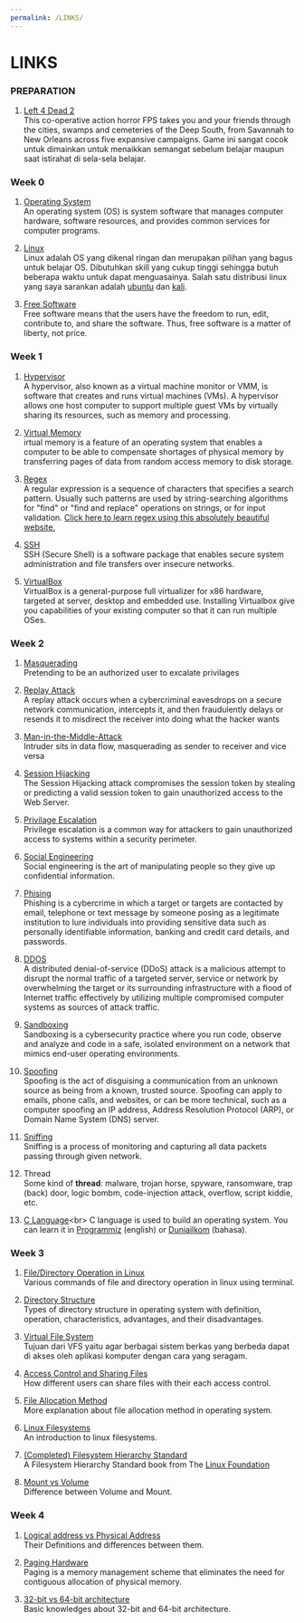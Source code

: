 ```yaml
---
permalink: /LINKS/
---
```


# LINKS

### PREPARATION<br>

1. [Left 4 Dead 2](https://store.steampowered.com/app/550/Left_4_Dead_2/)<br>
This co-operative action horror FPS takes you and your friends through the cities, swamps and cemeteries of the Deep South, from Savannah to New Orleans across five expansive campaigns. Game ini sangat cocok untuk dimainkan untuk menaikkan semangat sebelum belajar maupun saat istirahat di sela-sela belajar.

### Week 0<br>

1. [Operating System](https://en.wikipedia.org/wiki/Operating_system)<br>
An operating system (OS) is system software that manages computer hardware, software resources, and provides common services for computer programs. 

2. [Linux](https://www.linux.org/)<br>
Linux adalah OS yang dikenal ringan dan merupakan pilihan yang bagus untuk belajar OS. Dibutuhkan skill yang cukup tinggi sehingga butuh beberapa waktu untuk dapat menguasainya. Salah satu distribusi linux yang saya sarankan adalah [ubuntu](https://ubuntu.com/) dan [kali](https://www.kali.org/).

3. [Free Software](https://www.fsf.org/)<br>
Free software means that the users have the freedom to run, edit, contribute to, and share the software. Thus, free software is a matter of liberty, not price.

### Week 1<br>

1. [Hypervisor](https://www.vmware.com/topics/glossary/content/hypervisor)<br>
A hypervisor, also known as a virtual machine monitor or VMM, is software that creates and runs virtual machines (VMs). A hypervisor allows one host computer to support multiple guest VMs by virtually sharing its resources, such as memory and processing. 

2. [Virtual Memory](https://techmonitor.ai/what-is/what-is-virtual-memory-4929986)<br>
irtual memory is a feature of an operating system that enables a computer to be able to compensate shortages of physical memory by transferring pages of data from random access memory to disk storage. 

3. [Regex](https://en.wikipedia.org/wiki/Regular_expression)<br>
A regular expression is a sequence of characters that specifies a search pattern. Usually such patterns are used by string-searching algorithms for "find" or "find and replace" operations on strings, or for input validation. [Click here to learn regex using this absolutely beautiful website.](https://regexr.com/)

4. [SSH](https://www.ssh.com/academy/ssh)<br>
SSH (Secure Shell) is a software package that enables secure system administration and file transfers over insecure networks.

5. [VirtualBox](https://www.virtualbox.org/)<br>
VirtualBox is a general-purpose full virtualizer for x86 hardware, targeted at server, desktop and embedded use. Installing Virtualbox give you capabilities of your existing computer so that it can run multiple OSes.

### Week 2<br>

1. [Masquerading](https://www.techopedia.com/definition/4020/masquerade-attack)<br>
Pretending to be an authorized user to excalate privilages

2. [Replay Attack](https://www.kaspersky.com/resource-center/definitions/replay-attack)<br>
A replay attack occurs when a cybercriminal eavesdrops on a secure network communication, intercepts it, and then fraudulently delays or resends it to misdirect the receiver into doing what the hacker wants

3. [Man-in-the-Middle-Attack](https://www.veracode.com/security/man-middle-attack)<br>
Intruder sits in data flow, masquerading as sender to receiver and vice versa

4. [Session Hijacking](https://owasp.org/www-community/attacks/Session_hijacking_attack)<br>
The Session Hijacking attack compromises the session token by stealing or predicting a valid session token to gain unauthorized access to the Web Server.

5. [Privilage Escalation](https://www.cynet.com/network-attacks/privilege-escalation/)<br>
Privilege escalation is a common way for attackers to gain unauthorized access to systems within a security perimeter.

6. [Social Engineering](https://www.webroot.com/us/en/resources/tips-articles/what-is-social-engineering)<br>
Social engineering is the art of manipulating people so they give up confidential information.

7. [Phising](https://www.phishing.org/what-is-phishing)<br>
Phishing is a cybercrime in which a target or targets are contacted by email, telephone or text message by someone posing as a legitimate institution to lure individuals into providing sensitive data such as personally identifiable information, banking and credit card details, and passwords.

8. [DDOS](https://www.cloudflare.com/learning/ddos/what-is-a-ddos-attack/)<br>
A distributed denial-of-service (DDoS) attack is a malicious attempt to disrupt the normal traffic of a targeted server, service or network by overwhelming the target or its surrounding infrastructure with a flood of Internet traffic effectively by utilizing multiple compromised computer systems as sources of attack traffic.

9. [Sandboxing](https://www.checkpoint.com/cyber-hub/threat-prevention/what-is-sandboxing/)<br>
Sandboxing is a cybersecurity practice where you run code, observe and analyze and code in a safe, isolated environment on a network that mimics end-user operating environments.

10. [Spoofing](https://www.forcepoint.com/cyber-edu/spoofing)<br>
Spoofing is the act of disguising a communication from an unknown source as being from a known, trusted source. Spoofing can apply to emails, phone calls, and websites, or can be more technical, such as a computer spoofing an IP address, Address Resolution Protocol (ARP), or Domain Name System (DNS) server.

11. [Sniffing](https://www.greycampus.com/opencampus/ethical-hacking/sniffing-and-its-types)<br>
Sniffing is a process of monitoring and capturing all data packets passing through given network.

12. Thread<br>
Some kind of <b>thread</b>: malware, trojan horse, spyware, ransomware, trap (back) door, logic bombm, code-injection attack, overflow, script kiddie, etc.

13. [C Language](https://en.wikipedia.org/wiki/C_(programming_language))<br>
C language is used to build an operating system. You can learn it in [Programmiz](https://www.programiz.com/c-programming) (english) or [Duniailkom](https://www.duniailkom.com/tutorial-belajar-bahasa-pemrograman-c-bagi-pemula/) (bahasa).

### Week 3<br>

1. [File/Directory Operation in Linux](https://dev.to/nadirbasalamah/file-operation-with-linux-command-31a9)<br>
Various commands of file and directory operation in linux using terminal.

2. [Directory Structure](https://www.geeksforgeeks.org/structures-of-directory-in-operating-system/)<br>
Types of directory structure in operating system with definition, operation, characteristics, advantages, and their disadvantages.

3. [Virtual File System](http://openstorage.gunadarma.ac.id/linux/docs/v06/Kuliah/SistemOperasi/BUKU/SistemOperasi-4.X-2/ch21s02.html)<br>
Tujuan dari VFS yaitu agar berbagai sistem berkas yang berbeda dapat di akses oleh aplikasi komputer dengan cara yang seragam.

4. [Access Control and Sharing Files](https://people.cs.rutgers.edu/~pxk/419/notes/access.html)<br>
How different users can share files with their each access control.

5. [File Allocation Method](https://www.includehelp.com/operating-systems/file-allocation-method.aspx)<br>
More explanation about file allocation method in operating system.

6. [Linux Filesystems](https://opensource.com/life/16/10/introduction-linux-filesystems)<br>
An introduction to linux filesystems.

7. [(Completed) Filesystem Hierarchy Standard](https://refspecs.linuxfoundation.org/FHS_3.0/fhs-3.0.pdf)<br>
A Filesystem Hierarchy Standard book from The [Linux Foundation](https://www.linuxfoundation.org/)

8. [Mount vs Volume](https://stackoverflow.com/questions/47150829/what-is-the-difference-between-binding-mounts-and-volumes-while-handling-persist)<br>
Difference between Volume and Mount.

### Week 4<br>

1. [Logical address vs Physical Address](https://www.geeksforgeeks.org/logical-and-physical-address-in-operating-system/)<br>
Their Definitions and differences between them.

2. [Paging Hardware](https://www.geeksforgeeks.org/paging-in-operating-system/)<br>
Paging is a memory management scheme that eliminates the need for contiguous allocation of physical memory.

3. [32-bit vs 64-bit architecture](https://www.hellotech.com/blog/whats-the-difference-between-32-bit-and-64-bit)<br>
Basic knowledges about 32-bit and 64-bit architecture.
